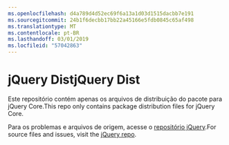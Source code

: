 ```yaml
---
ms.openlocfilehash: d4a789d4d52ec69f6a13a1d03d1515dacbb7e191
ms.sourcegitcommit: 24b1f6decbb17bb22a45166e5fdb0845c65af498
ms.translationtype: MT
ms.contentlocale: pt-BR
ms.lasthandoff: 03/01/2019
ms.locfileid: "57042863"
---
```

# <a name="jquery-dist"></a><span data-ttu-id="794b1-101">jQuery Dist</span><span class="sxs-lookup"><span data-stu-id="794b1-101">jQuery Dist</span></span>

<span data-ttu-id="794b1-102">Este repositório contém apenas os arquivos de distribuição do pacote para jQuery Core.</span><span class="sxs-lookup"><span data-stu-id="794b1-102">This repo only contains package distribution files for jQuery Core.</span></span>

<span data-ttu-id="794b1-103">Para os problemas e arquivos de origem, acesse o [repositório jQuery](https://github.com/jquery/jquery).</span><span class="sxs-lookup"><span data-stu-id="794b1-103">For source files and issues, visit the [jQuery repo](https://github.com/jquery/jquery).</span></span>
